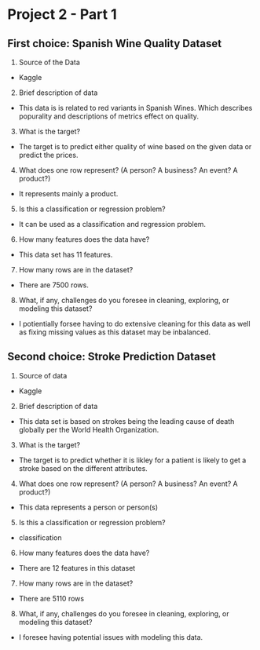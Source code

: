 # Project 2 - Part 1

## First choice: Spanish Wine Quality Dataset

1. Source of the Data 
 - Kaggle 

2. Brief description of data
 - This data is is related to red variants in Spanish Wines. Which describes popurality and descriptions of metrics effect on quality. 

3. What is the target?
 - The target is to predict either quality of wine based on the given data or predict the prices.  

4. What does one row represent? (A person?  A business?  An event? A product?)
 - It represents mainly a product. 

5. Is this a classification or regression problem?
 - It can be used as a classification and regression problem. 

6. How many features does the data have?
 - This data set has 11 features. 

7. How many rows are in the dataset?
 - There are 7500 rows. 

8. What, if any, challenges do you foresee in cleaning, exploring, or modeling this dataset?
 - I potientially forsee having to do extensive cleaning for this data as well as fixing missing values as this dataset may be inbalanced.

## Second choice: Stroke Prediction Dataset
1. Source of data
 - Kaggle 

2. Brief description of data
 - This data set is based on strokes being the leading cause of death globally per the World Health Organization. 

3. What is the target?
 - The target is to predict whether it is likley for a patient is likely to get a stroke based on the different attributes. 

4. What does one row represent? (A person?  A business?  An event? A product?)
 - This data represents a person or person(s)

5. Is this a classification or regression problem?
 - classification

6. How many features does the data have?
 - There are 12 features in this dataset

7. How many rows are in the dataset?
 - There are 5110 rows 

8. What, if any, challenges do you foresee in cleaning, exploring, or modeling this dataset?
 - I foresee having potential issues with modeling this data.
